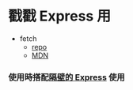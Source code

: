 # 戳戳 Express 用
- fetch
  - [repo](https://github.com/github/fetch)
  - [MDN](https://developer.mozilla.org/zh-TW/docs/Web/API/Fetch_API)

### 使用時搭配[隔壁的 Express](https://github.com/lemon5920/vue-todo-list/tree/master/backend/express) 使用
